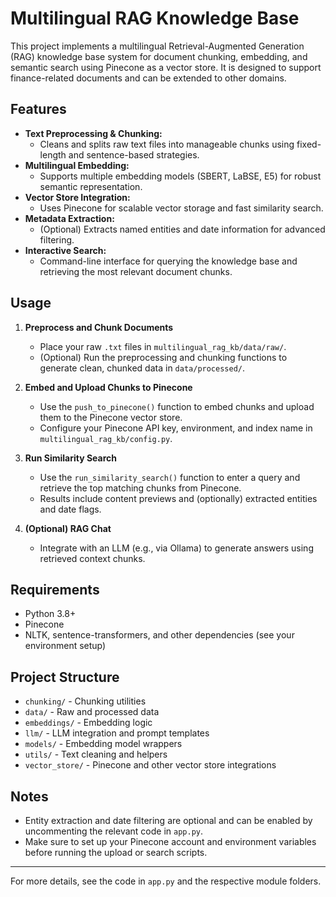 # Multilingual RAG Knowledge Base

This project implements a multilingual Retrieval-Augmented Generation (RAG) knowledge base system for document chunking, embedding, and semantic search using Pinecone as a vector store. It is designed to support finance-related documents and can be extended to other domains.

## Features
- **Text Preprocessing & Chunking:**
  - Cleans and splits raw text files into manageable chunks using fixed-length and sentence-based strategies.
- **Multilingual Embedding:**
  - Supports multiple embedding models (SBERT, LaBSE, E5) for robust semantic representation.
- **Vector Store Integration:**
  - Uses Pinecone for scalable vector storage and fast similarity search.
- **Metadata Extraction:**
  - (Optional) Extracts named entities and date information for advanced filtering.
- **Interactive Search:**
  - Command-line interface for querying the knowledge base and retrieving the most relevant document chunks.

## Usage

1. **Preprocess and Chunk Documents**
   - Place your raw `.txt` files in `multilingual_rag_kb/data/raw/`.
   - (Optional) Run the preprocessing and chunking functions to generate clean, chunked data in `data/processed/`.

2. **Embed and Upload Chunks to Pinecone**
   - Use the `push_to_pinecone()` function to embed chunks and upload them to the Pinecone vector store.
   - Configure your Pinecone API key, environment, and index name in `multilingual_rag_kb/config.py`.

3. **Run Similarity Search**
   - Use the `run_similarity_search()` function to enter a query and retrieve the top matching chunks from Pinecone.
   - Results include content previews and (optionally) extracted entities and date flags.

4. **(Optional) RAG Chat**
   - Integrate with an LLM (e.g., via Ollama) to generate answers using retrieved context chunks.

## Requirements
- Python 3.8+
- Pinecone
- NLTK, sentence-transformers, and other dependencies (see your environment setup)

## Project Structure
- `chunking/` - Chunking utilities
- `data/` - Raw and processed data
- `embeddings/` - Embedding logic
- `llm/` - LLM integration and prompt templates
- `models/` - Embedding model wrappers
- `utils/` - Text cleaning and helpers
- `vector_store/` - Pinecone and other vector store integrations

## Notes
- Entity extraction and date filtering are optional and can be enabled by uncommenting the relevant code in `app.py`.
- Make sure to set up your Pinecone account and environment variables before running the upload or search scripts.

---

For more details, see the code in `app.py` and the respective module folders. 